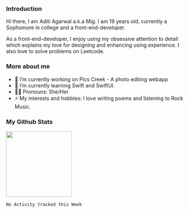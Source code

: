 ### Introduction

Hi there, I am Aditi Agarwal a.k.a Mig. I am 19 years old, currently a Sophomore in college and a front-end-developer.

As a front-end-developer, I enjoy using my obsessive attention to detail which explains my love for designing and enhancing using experience. I also love to solve problems on Leetcode.

### More about me
- 🔨 I’m currently working on Pics Creek - A photo editing webapp
- 🌱 I’m currently learning Swift and SwiftUI.
- 💁‍♀️ Pronouns: She/Her
- ⚡ My interests and hobbies: I love writing poems and listening to Rock Music.

### My Github Stats
<img height="180em" src="https://github-readme-stats.vercel.app/api?username=aditiagarwalmzc&show_icons=true&hide_border=true&&count_private=true&include_all_commits=true" />

<!--START_SECTION:waka-->
```text
No Activity tracked this Week
```
<!--END_SECTION:waka-->
